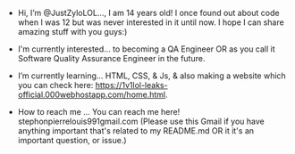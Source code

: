 - Hi, I’m @JustZyloLOL..., I am 14 years old! I once found out about code when I was 12 but was never interested in it until now. I hope I can share amazing stuff with you guys:)

- I'm currently interested... to becoming a QA Engineer OR as you call it Software Quality Assurance Engineer in the future.

- I’m currently learning... HTML, CSS, & Js, & also making a website which you can check here: https://1v1lol-leaks-official.000webhostapp.com/home.html.

- How to reach me ... You can reach me here!
  stephonpierrelouis991gmail.com
  (Please use this Gmail if you have anything important that's related to my README.md OR it it's an important question, or issue.)
  
<!---
JustZyloLOL/JustZyloLOL is a ✨ special ✨ repository because its `README.md` (this file) appears on your GitHub profile.
You can click the Preview link to take a look at your changes.
--->
